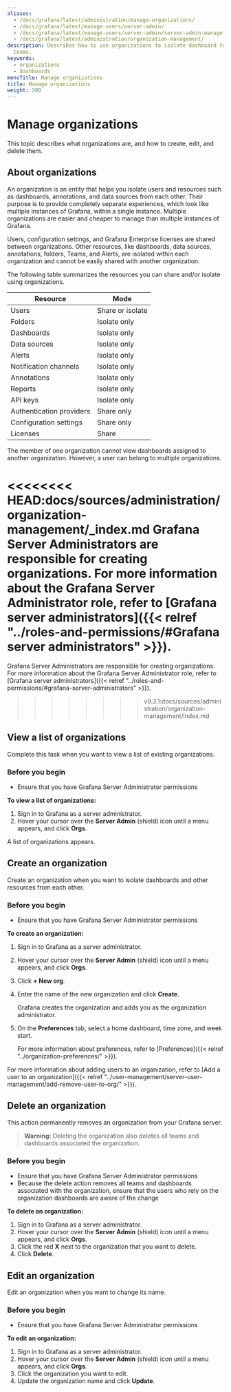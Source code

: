 ```yaml
---
aliases:
  - /docs/grafana/latest/administration/manage-organizations/
  - /docs/grafana/latest/manage-users/server-admin/
  - /docs/grafana/latest/manage-users/server-admin/server-admin-manage-orgs/
  - /docs/grafana/latest/administration/organization-management/
description: Describes how to use organizations to isolate dashboard to users and
  teams.
keywords:
  - organizations
  - dashboards
menuTitle: Manage organizations
title: Manage organizations
weight: 200
---
```


# Manage organizations

This topic describes what organizations are, and how to create, edit, and delete them.

## About organizations

An organization is an entity that helps you isolate users and resources such as dashboards, annotations, and data sources from each other. Their purpose is to provide completely separate experiences, which look like multiple instances of Grafana, within a single instance. Multiple organizations are easier and cheaper to manage than multiple instances of Grafana.

Users, configuration settings, and Grafana Enterprise licenses are shared between organizations. Other resources, like dashboards, data sources, annotations, folders, Teams, and Alerts, are isolated within each organization and cannot be easily shared with another organization.

The following table summarizes the resources you can share and/or isolate using organizations.

| Resource                 | Mode             |
| ------------------------ | ---------------- |
| Users                    | Share or isolate |
| Folders                  | Isolate only     |
| Dashboards               | Isolate only     |
| Data sources             | Isolate only     |
| Alerts                   | Isolate only     |
| Notification channels    | Isolate only     |
| Annotations              | Isolate only     |
| Reports                  | Isolate only     |
| API keys                 | Isolate only     |
| Authentication providers | Share only       |
| Configuration settings   | Share only       |
| Licenses                 | Share            |

The member of one organization cannot view dashboards assigned to another organization. However, a user can belong to multiple organizations.

<<<<<<<< HEAD:docs/sources/administration/organization-management/_index.md
Grafana Server Administrators are responsible for creating organizations. For more information about the Grafana Server Administrator role, refer to [Grafana server administrators]({{< relref "../roles-and-permissions/#Grafana server administrators" >}}).
========
Grafana Server Administrators are responsible for creating organizations. For more information about the Grafana Server Administrator role, refer to [Grafana server administrators]({{< relref "../roles-and-permissions/#grafana-server-administrators" >}}).
>>>>>>>> v9.3.1:docs/sources/administration/organization-management/index.md

## View a list of organizations

Complete this task when you want to view a list of existing organizations.

### Before you begin

- Ensure that you have Grafana Server Administrator permissions

**To view a list of organizations:**

1. Sign in to Grafana as a server administrator.
1. Hover your cursor over the **Server Admin** (shield) icon until a menu appears, and click **Orgs**.

A list of organizations appears.

## Create an organization

Create an organization when you want to isolate dashboards and other resources from each other.

### Before you begin

- Ensure that you have Grafana Server Administrator permissions

**To create an organization:**

1. Sign in to Grafana as a server administrator.
1. Hover your cursor over the **Server Admin** (shield) icon until a menu appears, and click **Orgs**.
1. Click **+ New org**.
1. Enter the name of the new organization and click **Create**.

   Grafana creates the organization and adds you as the organization administrator.

1. On the **Preferences** tab, select a home dashboard, time zone, and week start.

   For more information about preferences, refer to [Preferences]({{< relref "../organization-preferences/" >}}).

For more information about adding users to an organization, refer to [Add a user to an organization]({{< relref "../user-management/server-user-management/add-remove-user-to-org/" >}}).

## Delete an organization

This action permanently removes an organization from your Grafana server.

> **Warning:** Deleting the organization also deletes all teams and dashboards associated the organization.

### Before you begin

- Ensure that you have Grafana Server Administrator permissions
- Because the delete action removes all teams and dashboards associated with the organization, ensure that the users who rely on the organization dashboards are aware of the change

**To delete an organization:**

1. Sign in to Grafana as a server administrator.
1. Hover your cursor over the **Server Admin** (shield) icon until a menu appears, and click **Orgs**.
1. Click the red **X** next to the organization that you want to delete.
1. Click **Delete**.

## Edit an organization

Edit an organization when you want to change its name.

### Before you begin

- Ensure that you have Grafana Server Administrator permissions

**To edit an organization:**

1. Sign in to Grafana as a server administrator.
1. Hover your cursor over the **Server Admin** (shield) icon until a menu appears, and click **Orgs**.
1. Click the organization you want to edit.
1. Update the organization name and click **Update**.
